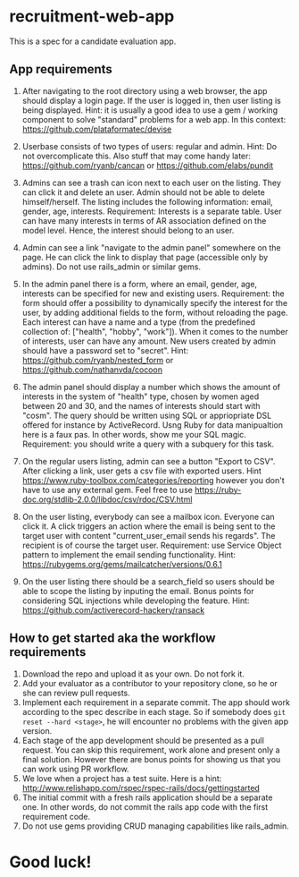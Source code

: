 # recruitment-web-app
This is a spec for a candidate evaluation app.


## App requirements
1. After navigating to the root directory using a web browser, the app should display a login page. If the user is logged in, then user listing is being displayed. 
  Hint: it is usually a good idea to use a gem / working component to solve "standard" problems for a web app. In this context: https://github.com/plataformatec/devise

2. Userbase consists of two types of users: regular and admin.
  Hint: Do not overcomplicate this. Also stuff that may come handy later: https://github.com/ryanb/cancan or https://github.com/elabs/pundit

3. Admins can see a trash can icon next to each user on the listing. They can click it and delete an user. Admin should not be able to delete himself/herself. The listing includes the following information: email, gender, age, interests. Requirement: Interests is a separate table. User can have many interests in terms of AR association defined on the model level. Hence, the interest should belong to an user.

4. Admin can see a link "navigate to the admin panel" somewhere on the page. He can click the link to display that page (accessible only by admins). Do not use rails_admin or similar gems.

5. In the admin panel there is a form, where an email, gender, age, interests can be specified for new and existing users. Requirement: the form should offer a possibility to dynamically specify the interest for the user, by adding additional fields to the form, without reloading the page. Each interest can have a name and a type (from the predefined collection of: ["health", "hobby", "work"]). When it comes to the number of interests, user can have any amount. New users created by admin should have a password set to "secret".
  Hint: https://github.com/ryanb/nested_form or https://github.com/nathanvda/cocoon

6. The admin panel should display a number which shows the amount of interests in the system of "health" type, chosen by women aged between 20 and 30, and the names of interests should start with "cosm". The query should be written using SQL or appriopriate DSL offered for instance by ActiveRecord. Usng Ruby for data manipualtion here is a faux pas. In other words, show me your SQL magic. Requirement: you should write a query with a subquery for this task.

7. On the regular users listing, admin can see a button "Export to CSV". After clicking a link, user gets a csv file with exported users. Hint https://www.ruby-toolbox.com/categories/reporting however you don't have to use any external gem. Feel free to use https://ruby-doc.org/stdlib-2.0.0/libdoc/csv/rdoc/CSV.html

8. On the user listing, everybody can see a mailbox icon. Everyone can click it. A click triggers an action where the email is being sent to the target user with content "current_user_email sends his regards". The recipient is of course the target user.   Requirement: use Service Object pattern to implement the email sending functionality. Hint: https://rubygems.org/gems/mailcatcher/versions/0.6.1

9. On the user listing there should be a search_field so users should be able to scope the listing by inputing the email. Bonus points for considering SQL injections while developing the feature. Hint: https://github.com/activerecord-hackery/ransack


## How to get started aka the workflow requirements
1. Download the repo and upload it as your own. Do not fork it.
2. Add your evaluator as a contributor to your repository clone, so he or she can review pull requests.
3. Implement each requirement in a separate commit. The app should work according to the spec describe in each stage. So if somebody does `git reset --hard <stage>`, he will encounter no problems with the given app version.
4. Each stage of the app development should be presented as a pull request. You can skip this requirement, work alone and present only a final solution. However there are bonus points for showing us that you can work using PR workflow. 
5. We love when a project has a test suite. Here is a hint: http://www.relishapp.com/rspec/rspec-rails/docs/gettingstarted
6. The initial commit with a fresh rails application should be a separate one. In other words, do not commit the rails app code with the first requirement code. 
7. Do not use gems providing CRUD managing capabilities like rails_admin.

# Good luck!
